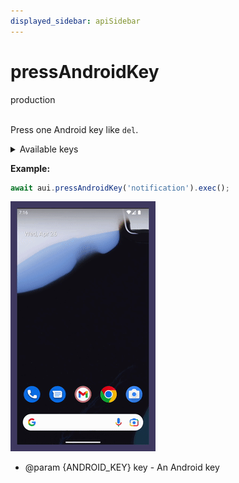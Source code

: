 ```yaml
---
displayed_sidebar: apiSidebar
---
```

# pressAndroidKey
<span class="theme-doc-version-badge badge badge--success">production</span><br/><br/>

Press one Android key like `del`. 

<details>
<summary>Available keys</summary>
<code>home</code>, <code>back</code>, <code>call</code>, <code>endcall</code>, <code>star</code>, <code>pound</code>, <code>dpad_up</code>, <code>dpad_down</code>, <code>dpad_left</code>, <code>dpad_right</code>, <code>dpad_center</code>, <code>volume_up</code>, <code>volume_down</code>, <code>power</code>, <code>camera</code>, <code>clear</code>, <code>comma</code>, <code>period</code>, <code>alt_left</code>, <code>alt_right</code>, <code>shift_left</code>, <code>shift_right</code>, <code>tab</code>, <code>space</code>, <code>sym</code>, <code>explorer</code>, <code>envelope</code>, <code>enter</code>, <code>del</code>, <code>grave</code>, <code>minus</code>, <code>equals</code>, <code>left_bracket</code>, <code>right_bracket</code>, <code>backslash</code>, <code>semicolon</code>, <code>apostrophe</code>, <code>slash</code>, <code>at</code>, <code>num</code>, <code>headsethook</code>, <code>focus</code>, <code>plus</code>, <code>menu</code>, <code>notification</code>, <code>search</code>, <code>media_play_pause</code>, <code>media_stop</code>, <code>media_next</code>, <code>media_previous</code>, <code>media_rewind</code>, <code>media_fast_forward</code>, <code>mute</code>, <code>page_up</code>, <code>page_down</code>, <code>switch_charset</code>, <code>escape</code>, <code>forward_del</code>, <code>ctrl_left</code>, <code>ctrl_right</code>, <code>caps_lock</code>, <code>scroll_lock</code>, <code>function</code>, <code>break</code>, <code>move_home</code>, <code>move_end</code>, <code>insert</code>, <code>forward</code>, <code>media_play</code>, <code>media_pause</code>, <code>media_close</code>, <code>media_eject</code>, <code>media_record</code>, <code>f1</code>, <code>f2</code>, <code>f3</code>, <code>f4</code>, <code>f5</code>, <code>f6</code>, <code>f7</code>, <code>f8</code>, <code>f9</code>, <code>f10</code>, <code>f11</code>, <code>f12</code>, <code>num_lock</code>, <code>numpad_0</code>, <code>numpad_1</code>, <code>numpad_2</code>, <code>numpad_3</code>, <code>numpad_4</code>, <code>numpad_5</code>, <code>numpad_6</code>, <code>numpad_7</code>, <code>numpad_8</code>, <code>numpad_9</code>, <code>numpad_divide</code>, <code>numpad_multiply</code>, <code>numpad_subtract</code>, <code>numpad_add</code>, <code>numpad_dot</code>, <code>numpad_comma</code>, <code>numpad_enter</code>, <code>numpad_equals</code>, <code>numpad_left_paren</code>, <code>numpad_right_paren</code>, <code>volume_mute</code>, <code>info</code>, <code>channel_up</code>, <code>channel_down</code>, <code>zoom_in</code>, <code>zoom_out</code>, <code>window</code>, <code>guide</code>, <code>bookmark</code>, <code>captions</code>, <code>settings</code>, <code>app_switch</code>, <code>language_switch</code>, <code>contacts</code>, <code>calendar</code>, <code>music</code>, <code>calculator</code>, <code>assist</code>, <code>brightness_down</code>, <code>brightness_up</code>, <code>media_audio_track</code>, <code>sleep</code>, <code>wakeup</code>, <code>pairing</code>, <code>media_top_menu</code>, <code>last_channel</code>, <code>tv_data_service</code>, <code>voice_assist</code>, <code>help</code>, <code>navigate_previous</code>, <code>navigate_next</code>, <code>navigate_in</code>, <code>navigate_out</code>, <code>dpad_up_left</code>, <code>dpad_down_left</code>, <code>dpad_up_right</code>, <code>dpad_down_right</code>, <code>media_skip_forward</code>, <code>media_skip_backward</code>, <code>media_step_forward</code>, <code>media_step_backward</code>, <code>soft_sleep</code>, <code>cut</code>, <code>copy</code>, <code>paste</code>, <code>all_apps</code>, <code>refresh</code>, 

as well as the digits from 0 to 9 and English alphabets.
</details>

**Example:**
```typescript
await aui.pressAndroidKey('notification').exec();
```

![](/img/gif/pressAndroidKey.gif)

   * @param \{ANDROID_KEY} key - An Android key

